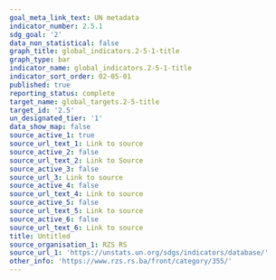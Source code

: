 ```yaml
---
goal_meta_link_text: UN metadata
indicator_number: 2.5.1
sdg_goal: '2'
data_non_statistical: false
graph_title: global_indicators.2-5-1-title
graph_type: bar
indicator_name: global_indicators.2-5-1-title
indicator_sort_order: 02-05-01
published: true
reporting_status: complete
target_name: global_targets.2-5-title
target_id: '2.5'
un_designated_tier: '1'
data_show_map: false
source_active_1: true
source_url_text_1: Link to source
source_active_2: false
source_url_text_2: Link to Source
source_active_3: false
source_url_3: Link to source
source_active_4: false
source_url_text_4: Link to source
source_active_5: false
source_url_text_5: Link to source
source_active_6: false
source_url_text_6: Link to source
title: Untitled
source_organisation_1: RZS RS
source_url_1: 'https://unstats.un.org/sdgs/indicators/database/'
other_info: 'https://www.rzs.rs.ba/front/category/355/'
---
```

